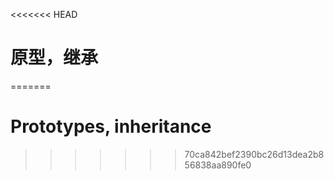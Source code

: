 <<<<<<< HEAD
# 原型，继承
=======
# Prototypes, inheritance
>>>>>>> 70ca842bef2390bc26d13dea2b856838aa890fe0
